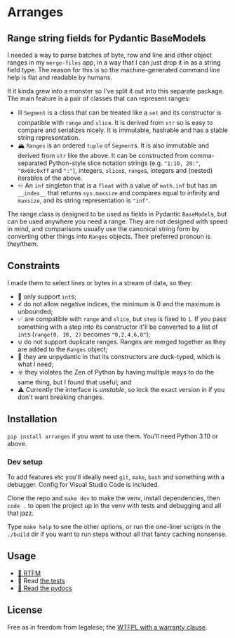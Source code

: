 # Arranges

## Range string fields for Pydantic BaseModels

I needed a way to parse batches of byte, row and line and other object ranges
in my `merge-files` app, in a way that I can just drop it in as a string field
type. The reason for this is so the machine-generated command line help is
flat and readable by humans.

It it kinda grew into a monster so I've split it out into this separate
package. The main feature is a pair of classes that can represent ranges:

* ⛓️ `Segment` is a class that can be treated like a `set` and its constructor is
  compatible with `range` and `slice`. It is derived from `str` so is easy to
  compare and serializes nicely. It is immutable, hashable and has a stable
  string representation.
* 🏔️ `Ranges` is an ordered `tuple` of `Segment`s. It is also immutable and
  derived from `str` like the above. It can be constructed from comma-separated
  Python-style slice notation strings (e.g. `"1:10, 20:"`, `"0x00:0xff` and
  `":"`), integers, `slice`s, `range`s, integers and (nested) iterables of the
  above.
* ♾️ An `inf` singleton that is a `float` with a value of `math.inf` but has an
  `__index__` that returns `sys.maxsize` and compares equal to infinity and
  `maxsize`, and its string representation is `"inf"`.

The range class is designed to be used as fields in Pydantic `BaseModel`s,
but can be used anywhere you need a range. They are not designed with speed in
mind, and comparisons usually use the canonical string form by converting other
things into `Ranges` objects. Their preferred pronoun is they/them.

## Constraints

I made them to select lines or bytes in a stream of data, so they:

* 🔢 only support `int`s;
* ≮ do not allow negative indices, the minimum is 0 and the maximum is
  unbounded;
* ✅ are compatible with `range` and `slice`, but `step` is fixed to `1`. If
  you pass something with a step into its constructor it'll be converted to
  a list of `int`s (`range(0, 10, 2)` becomes `"0,2,4,6,8"`);
* ∪ do not support duplicate ranges. Ranges are merged together as they are
  added to the `Ranges` object;
* 🐍 they are unpydantic in that its constructors are duck-typed, which is
  what I need;
* ☣️ they violates the Zen of Python by having multiple ways to do the same
  thing, but I found that useful; and
* ⚠️ Currently the interface is *unstable*, so lock the exact version in if
  you don't want breaking changes.

## Installation

`pip install arranges` if you want to use them. You'll need Python 3.10 or
above.

### Dev setup

To add features etc you'll ideally need `git`, `make`, `bash` and something
with a debugger. Config for Visual Studio Code is included.

Clone the repo and `make dev` to make the venv, install dependencies, then
`code .` to open the project up in the venv with tests and debugging and all
that jazz.

Type `make help` to see the other options, or run the one-liner scripts in the
`./build` dir if you want to run steps without all that fancy caching nonsense.

## Usage

* [📖 RTFM](https://bitplane.net/dev/python/arranges/)
* 🧪 Read [the tests](https://github.com/bitplane/arranges/)
* [🐍 Read the pydocs](https://bitplane.net/dev/python/arranges/pydocs)

## License

Free as in freedom from legalese; the [WTFPL with a warranty clause](LICENSE.md).
